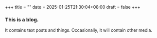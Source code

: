 +++
title =  ""
date = 2025-01-25T21:30:04+08:00
draft = false
+++

### This is a blog. 

It contains text posts and things. Occasionally, it will contain other media. 